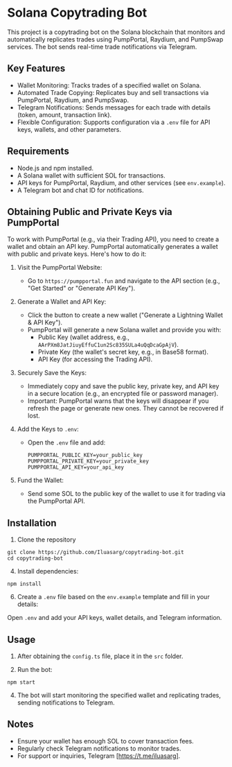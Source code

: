 # Solana Copytrading Bot

This project is a copytrading bot on the Solana blockchain that monitors and automatically replicates trades using PumpPortal, Raydium, and PumpSwap services. The bot sends real-time trade notifications via Telegram.

## Key Features

- Wallet Monitoring: Tracks trades of a specified wallet on Solana.
- Automated Trade Copying: Replicates buy and sell transactions via PumpPortal, Raydium, and PumpSwap.
- Telegram Notifications: Sends messages for each trade with details (token, amount, transaction link).
- Flexible Configuration: Supports configuration via a `.env` file for API keys, wallets, and other parameters.

## Requirements

- Node.js and npm installed.
- A Solana wallet with sufficient SOL for transactions.
- API keys for PumpPortal, Raydium, and other services (see `env.example`).
- A Telegram bot and chat ID for notifications.

## Obtaining Public and Private Keys via PumpPortal

To work with PumpPortal (e.g., via their Trading API), you need to create a wallet and obtain an API key. PumpPortal automatically generates a wallet with public and private keys. Here's how to do it:

1. Visit the PumpPortal Website:

   - Go to `https://pumpportal.fun` and navigate to the API section (e.g., "Get Started" or "Generate API Key").

2. Generate a Wallet and API Key:

   - Click the button to create a new wallet ("Generate a Lightning Wallet & API Key").
   - PumpPortal will generate a new Solana wallet and provide you with:
     - Public Key (wallet address, e.g., `AArPXm8JatJiuyEffuC1un2Sc835SULa4uQqDcaGpAjV`).
     - Private Key (the wallet's secret key, e.g., in Base58 format).
     - API Key (for accessing the Trading API).

3. Securely Save the Keys:

   - Immediately copy and save the public key, private key, and API key in a secure location (e.g., an encrypted file or password manager).
   - Important: PumpPortal warns that the keys will disappear if you refresh the page or generate new ones. They cannot be recovered if lost.

4. Add the Keys to `.env`:

   - Open the `.env` file and add:

     ```
     PUMPPORTAL_PUBLIC_KEY=your_public_key
     PUMPPORTAL_PRIVATE_KEY=your_private_key
     PUMPPORTAL_API_KEY=your_api_key
     ```


5. Fund the Wallet:

   - Send some SOL to the public key of the wallet to use it for trading via the PumpPortal API.

## Installation

1. Clone the repository
```
git clone https://github.com/Iluasarg/copytrading-bot.git
cd copytrading-bot
```

4. Install dependencies:
```
npm install
```

6. Create a `.env` file based on the `env.example` template and fill in your details:


Open `.env` and add your API keys, wallet details, and Telegram information.


## Usage

1. After obtaining the `config.ts` file, place it in the `src` folder.

2. Run the bot:
```
npm start
```


4. The bot will start monitoring the specified wallet and replicating trades, sending notifications to Telegram.

## Notes

- Ensure your wallet has enough SOL to cover transaction fees.
- Regularly check Telegram notifications to monitor trades.
- For support or inquiries, Telegram [https://t.me/iluasarg].




